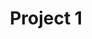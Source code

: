 ---
title: Project 1
description: A brief description of Project 1.
image: ../assets/images/og_image.png
url: ../projects/project1/
---
